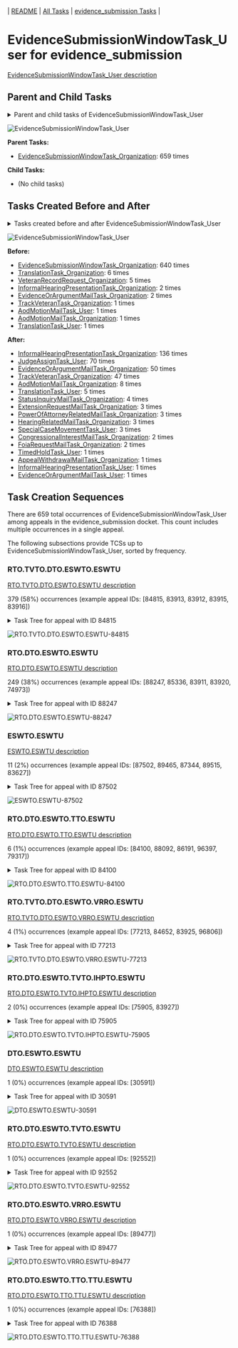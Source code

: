 <!-- DO NOT EDIT THIS FILE.  This file is autogenerated. -->
| [README](../README.md) | [All Tasks](../alltasks.md) | [evidence_submission Tasks](tasklist.md) |

# EvidenceSubmissionWindowTask_User for evidence_submission

[EvidenceSubmissionWindowTask_User description](../descr/EvidenceSubmissionWindowTask_User.md)

## Parent and Child Tasks

<details><summary markdown='span'>Parent and child tasks of EvidenceSubmissionWindowTask_User
</summary>

```
digraph G {
rankdir=LR;
node [shape=box]
"EvidenceSubmissionWindowTask_Organization" -> "EvidenceSubmissionWindowTask_User" [label=659]
}
```
</details>

![EvidenceSubmissionWindowTask_User](dot/EvidenceSubmissionWindowTask_User-parentchild.dot.png)

**Parent Tasks:**

   * [EvidenceSubmissionWindowTask_Organization](EvidenceSubmissionWindowTask_Organization.md): 659 times

**Child Tasks:**

   * (No child tasks)

## Tasks Created Before and After

<details><summary markdown='span'>Tasks created before and after EvidenceSubmissionWindowTask_User</summary>

```
digraph G {
rankdir=LR;

"EvidenceSubmissionWindowTask_User" -> "InformalHearingPresentationTask_Organization" [label=136]
"EvidenceSubmissionWindowTask_User" -> "JudgeAssignTask_User" [label=70]
"EvidenceSubmissionWindowTask_User" -> "EvidenceOrArgumentMailTask_Organization" [label=50]
"EvidenceSubmissionWindowTask_User" -> "TrackVeteranTask_Organization" [label=47]
"EvidenceSubmissionWindowTask_User" -> "AodMotionMailTask_Organization" [label=8]
"EvidenceSubmissionWindowTask_User" -> "TranslationTask_User" [label=5]
"EvidenceSubmissionWindowTask_User" -> "StatusInquiryMailTask_Organization" [label=4]
"EvidenceSubmissionWindowTask_User" -> "SpecialCaseMovementTask_User" [label=3]
"EvidenceSubmissionWindowTask_User" -> "PowerOfAttorneyRelatedMailTask_Organization" [label=3]
"EvidenceSubmissionWindowTask_User" -> "HearingRelatedMailTask_Organization" [label=3]
"EvidenceSubmissionWindowTask_User" -> "ExtensionRequestMailTask_Organization" [label=3]
"EvidenceSubmissionWindowTask_User" -> "FoiaRequestMailTask_Organization" [label=2]
"EvidenceSubmissionWindowTask_User" -> "CongressionalInterestMailTask_Organization" [label=2]
"EvidenceSubmissionWindowTask_User" -> "TimedHoldTask_User" [label=1]
"EvidenceSubmissionWindowTask_User" -> "InformalHearingPresentationTask_User" [label=1]
"EvidenceSubmissionWindowTask_User" -> "EvidenceOrArgumentMailTask_User" [label=1]
"EvidenceSubmissionWindowTask_User" -> "AppealWithdrawalMailTask_Organization" [label=1]
"EvidenceSubmissionWindowTask_Organization" -> "EvidenceSubmissionWindowTask_User" [label=640]
"TranslationTask_Organization" -> "EvidenceSubmissionWindowTask_User" [label=6]
"VeteranRecordRequest_Organization" -> "EvidenceSubmissionWindowTask_User" [label=5]
"InformalHearingPresentationTask_Organization" -> "EvidenceSubmissionWindowTask_User" [label=2]
"EvidenceOrArgumentMailTask_Organization" -> "EvidenceSubmissionWindowTask_User" [label=2]
"TranslationTask_User" -> "EvidenceSubmissionWindowTask_User" [label=1]
"TrackVeteranTask_Organization" -> "EvidenceSubmissionWindowTask_User" [label=1]
"AodMotionMailTask_User" -> "EvidenceSubmissionWindowTask_User" [label=1]
"AodMotionMailTask_Organization" -> "EvidenceSubmissionWindowTask_User" [label=1]
}
```
</details>

![EvidenceSubmissionWindowTask_User](dot/EvidenceSubmissionWindowTask_User.dot.png)

**Before:**

   * [EvidenceSubmissionWindowTask_Organization](EvidenceSubmissionWindowTask_Organization.md): 640 times
   * [TranslationTask_Organization](TranslationTask_Organization.md): 6 times
   * [VeteranRecordRequest_Organization](VeteranRecordRequest_Organization.md): 5 times
   * [InformalHearingPresentationTask_Organization](InformalHearingPresentationTask_Organization.md): 2 times
   * [EvidenceOrArgumentMailTask_Organization](EvidenceOrArgumentMailTask_Organization.md): 2 times
   * [TrackVeteranTask_Organization](TrackVeteranTask_Organization.md): 1 times
   * [AodMotionMailTask_User](AodMotionMailTask_User.md): 1 times
   * [AodMotionMailTask_Organization](AodMotionMailTask_Organization.md): 1 times
   * [TranslationTask_User](TranslationTask_User.md): 1 times

**After:**

   * [InformalHearingPresentationTask_Organization](InformalHearingPresentationTask_Organization.md): 136 times
   * [JudgeAssignTask_User](JudgeAssignTask_User.md): 70 times
   * [EvidenceOrArgumentMailTask_Organization](EvidenceOrArgumentMailTask_Organization.md): 50 times
   * [TrackVeteranTask_Organization](TrackVeteranTask_Organization.md): 47 times
   * [AodMotionMailTask_Organization](AodMotionMailTask_Organization.md): 8 times
   * [TranslationTask_User](TranslationTask_User.md): 5 times
   * [StatusInquiryMailTask_Organization](StatusInquiryMailTask_Organization.md): 4 times
   * [ExtensionRequestMailTask_Organization](ExtensionRequestMailTask_Organization.md): 3 times
   * [PowerOfAttorneyRelatedMailTask_Organization](PowerOfAttorneyRelatedMailTask_Organization.md): 3 times
   * [HearingRelatedMailTask_Organization](HearingRelatedMailTask_Organization.md): 3 times
   * [SpecialCaseMovementTask_User](SpecialCaseMovementTask_User.md): 3 times
   * [CongressionalInterestMailTask_Organization](CongressionalInterestMailTask_Organization.md): 2 times
   * [FoiaRequestMailTask_Organization](FoiaRequestMailTask_Organization.md): 2 times
   * [TimedHoldTask_User](TimedHoldTask_User.md): 1 times
   * [AppealWithdrawalMailTask_Organization](AppealWithdrawalMailTask_Organization.md): 1 times
   * [InformalHearingPresentationTask_User](InformalHearingPresentationTask_User.md): 1 times
   * [EvidenceOrArgumentMailTask_User](EvidenceOrArgumentMailTask_User.md): 1 times

## Task Creation Sequences

There are 659 total occurrences of EvidenceSubmissionWindowTask_User among appeals in the evidence_submission docket.  This count includes multiple occurrences in a single appeal.

The following subsections provide TCSs up to EvidenceSubmissionWindowTask_User, sorted by frequency.

### RTO.TVTO.DTO.ESWTO.ESWTU

[RTO.TVTO.DTO.ESWTO.ESWTU description](../descr/RTO.TVTO.DTO.ESWTO.ESWTU.md)

379 (58%) occurrences (example appeal IDs: [84815, 83913, 83912, 83915, 83916])

<details><summary markdown='span'>Task Tree for appeal with ID 84815</summary>

```
@startuml
skinparam {
  ObjectBorderColor #555
  ObjectBorderThickness 0
  ObjectFontStyle bold
  ObjectFontSize 14
  ObjectAttributeFontColor #333
  ObjectAttributeFontSize 12
}
  object 0.RootTask #8dd3c7 {
Organization
}
  object 1.TrackVeteranTask #bebada {
Organization
}
  object 2.DistributionTask #ffffb3 {
Organization
}
  object 3.EvidenceSubmissionWindowTask #fccde5 {
Organization
}
  object 4.EvidenceSubmissionWindowTask #fccde5 {
User  <back:white>    </back>
}
  object 5.TrackVeteranTask #bebada {
Organization
}
0.RootTask -- 1.TrackVeteranTask
0.RootTask -- 2.DistributionTask
2.DistributionTask -- 3.EvidenceSubmissionWindowTask
3.EvidenceSubmissionWindowTask -- 4.EvidenceSubmissionWindowTask
0.RootTask -- 5.TrackVeteranTask
@enduml
```
</details>

![RTO.TVTO.DTO.ESWTO.ESWTU-84815](uml/RTO.TVTO.DTO.ESWTO.ESWTU-84815.png)

### RTO.DTO.ESWTO.ESWTU

[RTO.DTO.ESWTO.ESWTU description](../descr/RTO.DTO.ESWTO.ESWTU.md)

249 (38%) occurrences (example appeal IDs: [88247, 85336, 83911, 83920, 74973])

<details><summary markdown='span'>Task Tree for appeal with ID 88247</summary>

```
@startuml
skinparam {
  ObjectBorderColor #555
  ObjectBorderThickness 0
  ObjectFontStyle bold
  ObjectFontSize 14
  ObjectAttributeFontColor #333
  ObjectAttributeFontSize 12
}
  object 0.RootTask #8dd3c7 {
Organization
}
  object 1.DistributionTask #ffffb3 {
Organization
}
  object 2.EvidenceSubmissionWindowTask #fccde5 {
Organization
}
  object 3.EvidenceSubmissionWindowTask #fccde5 {
User  <back:white>    </back>
}
  object 4.EvidenceOrArgumentMailTask #ffffb3 {
Organization
}
0.RootTask -- 1.DistributionTask
1.DistributionTask -- 2.EvidenceSubmissionWindowTask
2.EvidenceSubmissionWindowTask -- 3.EvidenceSubmissionWindowTask
0.RootTask -- 4.EvidenceOrArgumentMailTask
@enduml
```
</details>

![RTO.DTO.ESWTO.ESWTU-88247](uml/RTO.DTO.ESWTO.ESWTU-88247.png)

### ESWTO.ESWTU

[ESWTO.ESWTU description](../descr/ESWTO.ESWTU.md)

11 (2%) occurrences (example appeal IDs: [87502, 89465, 87344, 89515, 83627])

<details><summary markdown='span'>Task Tree for appeal with ID 87502</summary>

```
@startuml
skinparam {
  ObjectBorderColor #555
  ObjectBorderThickness 0
  ObjectFontStyle bold
  ObjectFontSize 14
  ObjectAttributeFontColor #333
  ObjectAttributeFontSize 12
}
  object 0.RootTask #8dd3c7 {
Organization
}
  object 1.DistributionTask #ffffb3 {
Organization
}
  object 2.EvidenceSubmissionWindowTask #fccde5 {
Organization
}
  object 3.EvidenceSubmissionWindowTask #fccde5 {
User  <back:white>    </back>
}
0.RootTask -- 1.DistributionTask
1.DistributionTask -- 2.EvidenceSubmissionWindowTask
2.EvidenceSubmissionWindowTask -- 3.EvidenceSubmissionWindowTask
@enduml
```
</details>

![ESWTO.ESWTU-87502](uml/ESWTO.ESWTU-87502.png)

### RTO.DTO.ESWTO.TTO.ESWTU

[RTO.DTO.ESWTO.TTO.ESWTU description](../descr/RTO.DTO.ESWTO.TTO.ESWTU.md)

6 (1%) occurrences (example appeal IDs: [84100, 88092, 86191, 96397, 79317])

<details><summary markdown='span'>Task Tree for appeal with ID 84100</summary>

```
@startuml
skinparam {
  ObjectBorderColor #555
  ObjectBorderThickness 0
  ObjectFontStyle bold
  ObjectFontSize 14
  ObjectAttributeFontColor #333
  ObjectAttributeFontSize 12
}
  object 0.RootTask #8dd3c7 {
Organization
}
  object 1.DistributionTask #ffffb3 {
Organization
}
  object 2.EvidenceSubmissionWindowTask #fccde5 {
Organization
}
  object 3.TranslationTask #bebada {
Organization
}
  object 4.EvidenceSubmissionWindowTask #fccde5 {
User  <back:white>    </back>
}
  object 5.TranslationTask #bebada {
User
}
  object 6.TranslationTask #bebada {
User
}
  object 7.TimedHoldTask #fccde5 {
User
}
0.RootTask -- 1.DistributionTask
1.DistributionTask -- 2.EvidenceSubmissionWindowTask
1.DistributionTask -- 3.TranslationTask
2.EvidenceSubmissionWindowTask -- 4.EvidenceSubmissionWindowTask
3.TranslationTask -- 5.TranslationTask
3.TranslationTask -- 6.TranslationTask
6.TranslationTask -- 7.TimedHoldTask
@enduml
```
</details>

![RTO.DTO.ESWTO.TTO.ESWTU-84100](uml/RTO.DTO.ESWTO.TTO.ESWTU-84100.png)

### RTO.TVTO.DTO.ESWTO.VRRO.ESWTU

[RTO.TVTO.DTO.ESWTO.VRRO.ESWTU description](../descr/RTO.TVTO.DTO.ESWTO.VRRO.ESWTU.md)

4 (1%) occurrences (example appeal IDs: [77213, 84652, 83925, 96806])

<details><summary markdown='span'>Task Tree for appeal with ID 77213</summary>

```
@startuml
skinparam {
  ObjectBorderColor #555
  ObjectBorderThickness 0
  ObjectFontStyle bold
  ObjectFontSize 14
  ObjectAttributeFontColor #333
  ObjectAttributeFontSize 12
}
  object 0.RootTask #8dd3c7 {
Organization
}
  object 1.TrackVeteranTask #bebada {
Organization
}
  object 2.DistributionTask #ffffb3 {
Organization
}
  object 3.EvidenceSubmissionWindowTask #fccde5 {
Organization
}
  object 4.VeteranRecordRequest #ffed6f {
Organization
}
  object 5.EvidenceSubmissionWindowTask #fccde5 {
User  <back:white>    </back>
}
0.RootTask -- 1.TrackVeteranTask
0.RootTask -- 2.DistributionTask
2.DistributionTask -- 3.EvidenceSubmissionWindowTask
0.RootTask -- 4.VeteranRecordRequest
3.EvidenceSubmissionWindowTask -- 5.EvidenceSubmissionWindowTask
@enduml
```
</details>

![RTO.TVTO.DTO.ESWTO.VRRO.ESWTU-77213](uml/RTO.TVTO.DTO.ESWTO.VRRO.ESWTU-77213.png)

### RTO.DTO.ESWTO.TVTO.IHPTO.ESWTU

[RTO.DTO.ESWTO.TVTO.IHPTO.ESWTU description](../descr/RTO.DTO.ESWTO.TVTO.IHPTO.ESWTU.md)

2 (0%) occurrences (example appeal IDs: [75905, 83927])

<details><summary markdown='span'>Task Tree for appeal with ID 75905</summary>

```
@startuml
skinparam {
  ObjectBorderColor #555
  ObjectBorderThickness 0
  ObjectFontStyle bold
  ObjectFontSize 14
  ObjectAttributeFontColor #333
  ObjectAttributeFontSize 12
}
  object 0.RootTask #8dd3c7 {
Organization
}
  object 1.TrackVeteranTask #bebada {
Organization
}
  object 2.DistributionTask #ffffb3 {
Organization
}
  object 3.EvidenceSubmissionWindowTask #fccde5 {
Organization
}
  object 4.TrackVeteranTask #bebada {
Organization
}
  object 5.InformalHearingPresentationTask #fdb462 {
Organization
}
  object 6.EvidenceSubmissionWindowTask #fccde5 {
User  <back:white>    </back>
}
  object 7.InformalHearingPresentationTask #fdb462 {
User
}
  object 8.InformalHearingPresentationTask #fdb462 {
User
}
  object 9.TrackVeteranTask #bebada {
Organization
}
  object 10.TrackVeteranTask #bebada {
Organization
}
0.RootTask -- 1.TrackVeteranTask
0.RootTask -- 2.DistributionTask
2.DistributionTask -- 3.EvidenceSubmissionWindowTask
0.RootTask -- 4.TrackVeteranTask
0.RootTask -- 5.InformalHearingPresentationTask
3.EvidenceSubmissionWindowTask -- 6.EvidenceSubmissionWindowTask
5.InformalHearingPresentationTask -- 7.InformalHearingPresentationTask
5.InformalHearingPresentationTask -- 8.InformalHearingPresentationTask
0.RootTask -- 9.TrackVeteranTask
0.RootTask -- 10.TrackVeteranTask
@enduml
```
</details>

![RTO.DTO.ESWTO.TVTO.IHPTO.ESWTU-75905](uml/RTO.DTO.ESWTO.TVTO.IHPTO.ESWTU-75905.png)

### DTO.ESWTO.ESWTU

[DTO.ESWTO.ESWTU description](../descr/DTO.ESWTO.ESWTU.md)

1 (0%) occurrences (example appeal IDs: [30591])

<details><summary markdown='span'>Task Tree for appeal with ID 30591</summary>

```
@startuml
skinparam {
  ObjectBorderColor #555
  ObjectBorderThickness 0
  ObjectFontStyle bold
  ObjectFontSize 14
  ObjectAttributeFontColor #333
  ObjectAttributeFontSize 12
}
  object 0.RootTask #8dd3c7 {
Organization
}
  object 1.TrackVeteranTask #bebada {
Organization
}
  object 2.DistributionTask #ffffb3 {
Organization
}
  object 3.EvidenceSubmissionWindowTask #fccde5 {
Organization
}
  object 4.EvidenceSubmissionWindowTask #fccde5 {
User  <back:white>    </back>
}
  object 5.JudgeAssignTask #ccebc5 {
User
}
  object 6.JudgeDecisionReviewTask #d9d9d9 {
User
}
  object 7.AttorneyTask #bc80bd {
User
}
0.RootTask -- 1.TrackVeteranTask
0.RootTask -- 2.DistributionTask
2.DistributionTask -- 3.EvidenceSubmissionWindowTask
3.EvidenceSubmissionWindowTask -- 4.EvidenceSubmissionWindowTask
0.RootTask -- 5.JudgeAssignTask
0.RootTask -- 6.JudgeDecisionReviewTask
6.JudgeDecisionReviewTask -- 7.AttorneyTask
@enduml
```
</details>

![DTO.ESWTO.ESWTU-30591](uml/DTO.ESWTO.ESWTU-30591.png)

### RTO.DTO.ESWTO.TVTO.ESWTU

[RTO.DTO.ESWTO.TVTO.ESWTU description](../descr/RTO.DTO.ESWTO.TVTO.ESWTU.md)

1 (0%) occurrences (example appeal IDs: [92552])

<details><summary markdown='span'>Task Tree for appeal with ID 92552</summary>

```
@startuml
skinparam {
  ObjectBorderColor #555
  ObjectBorderThickness 0
  ObjectFontStyle bold
  ObjectFontSize 14
  ObjectAttributeFontColor #333
  ObjectAttributeFontSize 12
}
  object 0.RootTask #8dd3c7 {
Organization
}
  object 1.DistributionTask #ffffb3 {
Organization
}
  object 2.EvidenceSubmissionWindowTask #fccde5 {
Organization
}
  object 3.TrackVeteranTask #bebada {
Organization
}
  object 4.EvidenceSubmissionWindowTask #fccde5 {
User  <back:white>    </back>
}
0.RootTask -- 1.DistributionTask
1.DistributionTask -- 2.EvidenceSubmissionWindowTask
0.RootTask -- 3.TrackVeteranTask
2.EvidenceSubmissionWindowTask -- 4.EvidenceSubmissionWindowTask
@enduml
```
</details>

![RTO.DTO.ESWTO.TVTO.ESWTU-92552](uml/RTO.DTO.ESWTO.TVTO.ESWTU-92552.png)

### RTO.DTO.ESWTO.VRRO.ESWTU

[RTO.DTO.ESWTO.VRRO.ESWTU description](../descr/RTO.DTO.ESWTO.VRRO.ESWTU.md)

1 (0%) occurrences (example appeal IDs: [89477])

<details><summary markdown='span'>Task Tree for appeal with ID 89477</summary>

```
@startuml
skinparam {
  ObjectBorderColor #555
  ObjectBorderThickness 0
  ObjectFontStyle bold
  ObjectFontSize 14
  ObjectAttributeFontColor #333
  ObjectAttributeFontSize 12
}
  object 0.RootTask #8dd3c7 {
Organization
}
  object 1.DistributionTask #ffffb3 {
Organization
}
  object 2.EvidenceSubmissionWindowTask #fccde5 {
Organization
}
  object 3.VeteranRecordRequest #ffed6f {
Organization
}
  object 4.EvidenceSubmissionWindowTask #fccde5 {
User  <back:white>    </back>
}
0.RootTask -- 1.DistributionTask
1.DistributionTask -- 2.EvidenceSubmissionWindowTask
0.RootTask -- 3.VeteranRecordRequest
2.EvidenceSubmissionWindowTask -- 4.EvidenceSubmissionWindowTask
@enduml
```
</details>

![RTO.DTO.ESWTO.VRRO.ESWTU-89477](uml/RTO.DTO.ESWTO.VRRO.ESWTU-89477.png)

### RTO.DTO.ESWTO.TTO.TTU.ESWTU

[RTO.DTO.ESWTO.TTO.TTU.ESWTU description](../descr/RTO.DTO.ESWTO.TTO.TTU.ESWTU.md)

1 (0%) occurrences (example appeal IDs: [76388])

<details><summary markdown='span'>Task Tree for appeal with ID 76388</summary>

```
@startuml
skinparam {
  ObjectBorderColor #555
  ObjectBorderThickness 0
  ObjectFontStyle bold
  ObjectFontSize 14
  ObjectAttributeFontColor #333
  ObjectAttributeFontSize 12
}
  object 0.RootTask #8dd3c7 {
Organization
}
  object 1.DistributionTask #ffffb3 {
Organization
}
  object 2.EvidenceSubmissionWindowTask #fccde5 {
Organization
}
  object 3.TranslationTask #bebada {
Organization
}
  object 4.TranslationTask #bebada {
User
}
  object 5.EvidenceSubmissionWindowTask #fccde5 {
User  <back:white>    </back>
}
  object 6.TimedHoldTask #fccde5 {
User
}
0.RootTask -- 1.DistributionTask
1.DistributionTask -- 2.EvidenceSubmissionWindowTask
1.DistributionTask -- 3.TranslationTask
3.TranslationTask -- 4.TranslationTask
2.EvidenceSubmissionWindowTask -- 5.EvidenceSubmissionWindowTask
4.TranslationTask -- 6.TimedHoldTask
@enduml
```
</details>

![RTO.DTO.ESWTO.TTO.TTU.ESWTU-76388](uml/RTO.DTO.ESWTO.TTO.TTU.ESWTU-76388.png)

